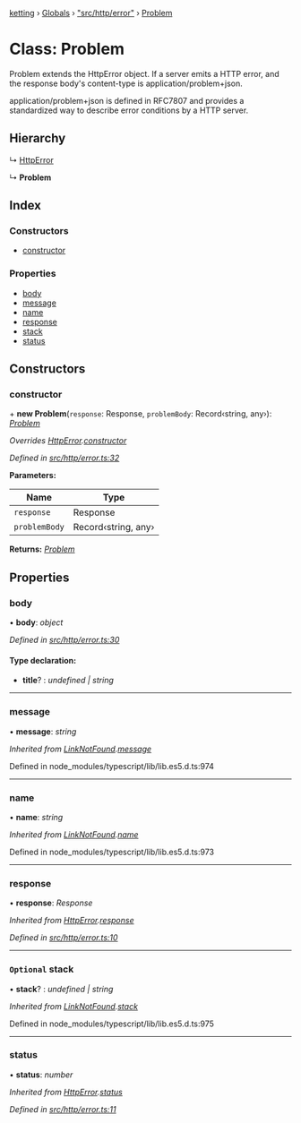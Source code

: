 [ketting](../README.md) › [Globals](../globals.md) › ["src/http/error"](../modules/_src_http_error_.md) › [Problem](_src_http_error_.problem.md)

# Class: Problem

Problem extends the HttpError object. If a server emits a HTTP error, and
the response body's content-type is application/problem+json.

application/problem+json is defined in RFC7807 and provides a standardized
way to describe error conditions by a HTTP server.

## Hierarchy

  ↳ [HttpError](_src_http_error_.httperror.md)

  ↳ **Problem**

## Index

### Constructors

* [constructor](_src_http_error_.problem.md#constructor)

### Properties

* [body](_src_http_error_.problem.md#body)
* [message](_src_http_error_.problem.md#message)
* [name](_src_http_error_.problem.md#name)
* [response](_src_http_error_.problem.md#response)
* [stack](_src_http_error_.problem.md#optional-stack)
* [status](_src_http_error_.problem.md#status)

## Constructors

###  constructor

\+ **new Problem**(`response`: Response, `problemBody`: Record‹string, any›): *[Problem](_src_http_error_.problem.md)*

*Overrides [HttpError](_src_http_error_.httperror.md).[constructor](_src_http_error_.httperror.md#constructor)*

*Defined in [src/http/error.ts:32](https://github.com/evert/ketting/blob/f7a0a1b/src/http/error.ts#L32)*

**Parameters:**

Name | Type |
------ | ------ |
`response` | Response |
`problemBody` | Record‹string, any› |

**Returns:** *[Problem](_src_http_error_.problem.md)*

## Properties

###  body

• **body**: *object*

*Defined in [src/http/error.ts:30](https://github.com/evert/ketting/blob/f7a0a1b/src/http/error.ts#L30)*

#### Type declaration:

* **title**? : *undefined | string*

___

###  message

• **message**: *string*

*Inherited from [LinkNotFound](_src_link_.linknotfound.md).[message](_src_link_.linknotfound.md#message)*

Defined in node_modules/typescript/lib/lib.es5.d.ts:974

___

###  name

• **name**: *string*

*Inherited from [LinkNotFound](_src_link_.linknotfound.md).[name](_src_link_.linknotfound.md#name)*

Defined in node_modules/typescript/lib/lib.es5.d.ts:973

___

###  response

• **response**: *Response*

*Inherited from [HttpError](_src_http_error_.httperror.md).[response](_src_http_error_.httperror.md#response)*

*Defined in [src/http/error.ts:10](https://github.com/evert/ketting/blob/f7a0a1b/src/http/error.ts#L10)*

___

### `Optional` stack

• **stack**? : *undefined | string*

*Inherited from [LinkNotFound](_src_link_.linknotfound.md).[stack](_src_link_.linknotfound.md#optional-stack)*

Defined in node_modules/typescript/lib/lib.es5.d.ts:975

___

###  status

• **status**: *number*

*Inherited from [HttpError](_src_http_error_.httperror.md).[status](_src_http_error_.httperror.md#status)*

*Defined in [src/http/error.ts:11](https://github.com/evert/ketting/blob/f7a0a1b/src/http/error.ts#L11)*
